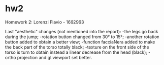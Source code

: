 # hw2
Homework 2: Lorenzi Flavio - 1662963


Last "aesthetic" changes
(not mentioned into the report):
-the legs go back during the jump;
-rotation button changed from 30° to 15°;
-another rotation button added to obtain a better view;
-function facciaNera added to make the back part of the torso totally black;
-texture on the front side of the torso is turn to obtain instead a linear decrease from the head (black);
-ortho projection and gl.viewport set better.
